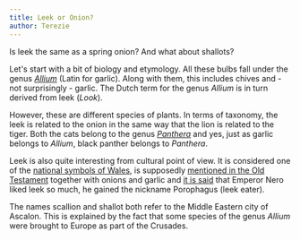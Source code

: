 ```yaml
---
title: Leek or Onion?
author: Terezie
---
```


Is leek the same as a spring onion? And what about shallots?

Let's start with a bit of biology and etymology. All these bulbs fall under the genus [*Allium*](https://en.wikipedia.org/wiki/Allium) (Latin for garlic). Along with them, this includes chives and - not surprisingly - garlic. The Dutch term for the genus *Allium* is in turn derived from leek (*Look*).

However, these are different species of plants. In terms of taxonomy, the leek is related to the onion in the same way that the lion is related to the tiger. Both the cats belong to the genus [*Panthera*](https://en.wikipedia.org/wiki/Panthera) and yes, just as garlic belongs to *Allium*, black panther belongs to *Panthera*.

Leek is also quite interesting from cultural point of view. It is considered one of the [national symbols of Wales](https://www.wales.com/about/culture/national-symbols-wales), is supposedly [mentioned in the Old Testament](https://www.biblestudytools.com/dictionary/leeks/) together with onions and garlic and [it is said](https://www.britishleeks.co.uk/leeks-a-short-history/) that Emperor Nero liked leek so much, he gained the nickname Porophagus (leek eater).

The names scallion and shallot both refer to the Middle Eastern city of Ascalon. This is explained by the fact that some species of the genus *Allium* were brought to Europe as part of the Crusades.